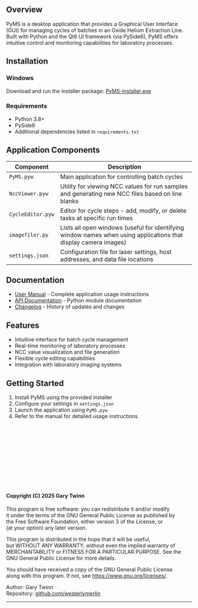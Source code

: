 ## Overview
PyMS is a desktop application that provides a Graphical User Interface (GUI) for managing cycles of batches in an 
Oxide Helium Extraction Line. Built with Python and the Qt6 UI framework (via PySide6), PyMS offers intuitive control and monitoring
capabilities for laboratory processes.
## Installation
### Windows
Download and run the installer package: [PyMS-installer.exe](./distribution/PyMS-installer.exe)
### Requirements
- Python 3.8+
- PySide6
- Additional dependencies listed in `requirements.txt`

## Application Components

| Component | Description |
| --- | --- |
| `PyMS.pyw` | Main application for controlling batch cycles |
| `NccViewer.pyw` | Utility for viewing NCC values for run samples and generating new NCC files based on line blanks |
| `CycleEditor.pyw` | Editor for cycle steps - add, modify, or delete tasks at specific run times |
| `imagefiler.py` | Lists all open windows (useful for identifying window names when using applications that display camera images) |
| `settings.json` | Configuration file for laser settings, host addresses, and data file locations |
## Documentation
- [User Manual](./manual.pdf) - Complete application usage instructions
- [API Documentation](./docs/readme.md) - Python module documentation
- [Changelog](./changelog.txt) - History of updates and changes

## Features
- Intuitive interface for batch cycle management
- Real-time monitoring of laboratory processes
- NCC value visualization and file generation
- Flexible cycle editing capabilities
- Integration with laboratory imaging systems

## Getting Started
1. Install PyMS using the provided installer
2. Configure your settings in `settings.json`
3. Launch the application using `PyMS.pyw`
4. Refer to the manual for detailed usage instructions



&nbsp;   
&nbsp;    
&nbsp;  
&nbsp;   
&nbsp;   
&nbsp;   
--------------

#### Copyright (C) 2025 Gary Twinn

This program is free software: you can redistribute it and/or modify  
it under the terms of the GNU General Public License as published by  
the Free Software Foundation, either version 3 of the License, or  
(at your option) any later version.  

This program is distributed in the hope that it will be useful,  
but WITHOUT ANY WARRANTY; without even the implied warranty of  
MERCHANTABILITY or FITNESS FOR A PARTICULAR PURPOSE. See the  
GNU General Public License for more details.  

You should have received a copy of the GNU General Public License  
along with this program. If not, see <https://www.gnu.org/licenses/>.


Author:  Gary Twinn  
Repository:  [github.com/westerlymerlin](https://github)

-------------
